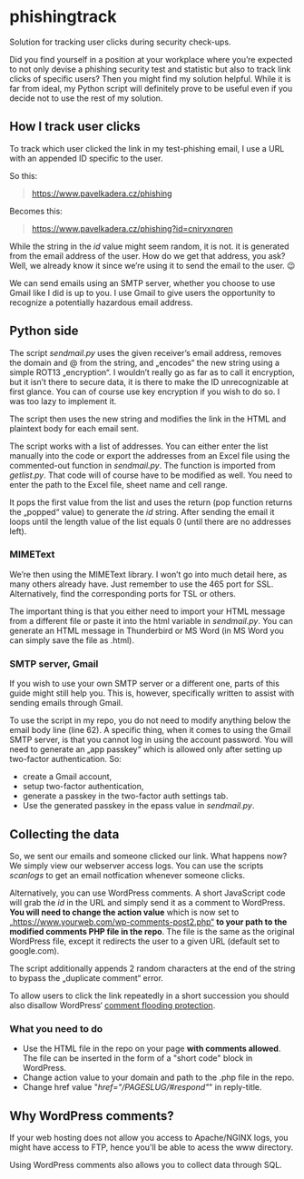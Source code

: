 # phishingtrack
Solution for tracking user clicks during security check-ups.

Did you find yourself in a position at your workplace where you’re expected to not only devise a phishing security test and statistic but also to track link clicks of specific users? Then you might find my solution helpful. While it is far from ideal, my Python script will definitely prove to be useful even if you decide not to use the rest of my solution.

## How I track user clicks
To track which user clicked the link in my test-phishing email, I use a URL with an appended ID specific to the user.

So this:

> https://www.pavelkadera.cz/phishing

Becomes this:

> https://www.pavelkadera.cz/phishing?id=cniryxnqren

While the string in the *id* value might seem random, it is not. it is generated from the email address of the user. How do we get that address, you ask? Well, we already know it since we’re using it to send the email to the user. 😉

We can send emails using an SMTP server, whether you choose to use Gmail like I did is up to you. I use Gmail to give users the opportunity to recognize a potentially hazardous email address.

## Python side
The script *sendmail.py* uses the given receiver’s email address, removes the domain and @ from the string, and „encodes“ the new string using a simple ROT13 „encryption“. I wouldn’t really go as far as to call it encryption, but it isn’t there to secure data, it is there to make the ID unrecognizable at first glance. You can of course use key encryption if you wish to do so. I was too lazy to implement it.

The script then uses the new string and modifies the link in the HTML and plaintext body for each email sent.

The script works with a list of addresses. You can either enter the list manually into the code or export the addresses from an Excel file using the commented-out function in *sendmail.py*. The function is imported from *getlist.py*. That code will of course have to be modified as well. You need to enter the path to the Excel file, sheet name and cell range.

It pops the first value from the list and uses the return (pop function returns the „popped“ value) to generate the *id* string. After sending the email it loops until the length value of the list equals 0 (until there are no addresses left).

### MIMEText
We’re then using the MIMEText library. I won’t go into much detail here, as many others already have. Just remember to use the 465 port for SSL. Alternatively, find the corresponding ports for TSL or others.

The important thing is that you either need to import your HTML message from a different file or paste it into the html variable in *sendmail.py*. You can generate an HTML message in Thunderbird or MS Word (in MS Word you can simply save the file as .html).

### SMTP server, Gmail
If you wish to use your own SMTP server or a different one, parts of this guide might still help you. This is, however, specifically written to assist with sending emails through Gmail.

To use the script in my repo, you do not need to modify anything below the email body line (line 62). A specific thing, when it comes to using the Gmail SMTP server, is that you cannot log in using the account password. You will need to generate an „app passkey“ which is allowed only after setting up two-factor authentication. So:

* create a Gmail account,
* setup two-factor authentication,
* generate a passkey in the two-factor auth settings tab.
* Use the generated passkey in the epass value in *sendmail.py*.

## Collecting the data
So, we sent our emails and someone clicked our link. What happens now? We simply view our webserver access logs. You can use the scripts _scanlogs_ to get an email notfication whenever someone clicks. 

Alternatively, you can use WordPress comments. A short JavaScript code will grab the *id* in the URL and simply send it as a comment to WordPress. **You will need to change the action value** which is now set to „https://www.yourweb.com/wp-comments-post2.php“ **to your path to the modified comments PHP file in the repo**. The file is the same as the original WordPress file, except it redirects the user to a given URL (default set to google.com).

The script additionally appends 2 random characters at the end of the string to bypass the „duplicate comment“ error.

To allow users to click the link repeatedly in a short succession you should also disallow WordPress‘ [comment flooding protection](http://r3quie.com/comment-flood-protection/).

### What you need to do

* Use the HTML file in the repo on your page **with comments allowed**. The file can be inserted in the form of a "short code" block in WordPress.
* Change action value to your domain and path to the .php file in the repo.
* Change href value "_href="/PAGESLUG/#respond"_" in reply-title.

## Why WordPress comments?
If your web hosting does not allow you access to Apache/NGINX logs, you might have access to FTP, hence you'll be able to acess the www directory.

Using WordPress comments also allows you to collect data through SQL.
